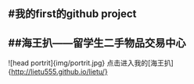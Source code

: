 #我的first的github project
----
##海王扒——留学生二手物品交易中心
----
![head portrit]{img/portrit.jpg}
点击进入我的[海王扒]{http://lietu555.github.io/lietu/}
